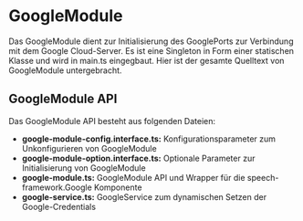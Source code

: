 # GoogleModule

Das GoogleModule dient zur Initialisierung des GooglePorts zur Verbindung mit dem Google Cloud-Server.
Es ist eine Singleton in Form einer statischen Klasse und wird in main.ts eingegbaut.
Hier ist der gesamte Quelltext von GoogleModule untergebracht.


## GoogleModule API

Das GoogleModule API besteht aus folgenden Dateien:

* **google-module-config.interface.ts:** Konfigurationsparameter zum Unkonfigurieren von GoogleModule
* **google-module-option.interface.ts:** Optionale Parameter zur Initialisierung von GoogleModule
* **google-module.ts:** GoogleModule API und Wrapper für die speech-framework.Google Komponente
* **google-service.ts:** GoogleService zum dynamischen Setzen der Google-Credentials
